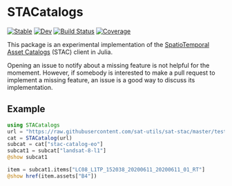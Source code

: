 # STACatalogs

[![Stable](https://img.shields.io/badge/docs-stable-blue.svg)](https://Alexander-Barth.github.io/STACatalogs.jl/stable)
[![Dev](https://img.shields.io/badge/docs-dev-blue.svg)](https://Alexander-Barth.github.io/STACatalogs.jl/dev)
[![Build Status](https://github.com/Alexander-Barth/STACatalogs.jl/workflows/CI/badge.svg)](https://github.com/Alexander-Barth/STACatalogs.jl/actions)
[![Coverage](https://codecov.io/gh/Alexander-Barth/STACatalogs.jl/branch/main/graph/badge.svg)](https://codecov.io/gh/Alexander-Barth/STACatalogs.jl)


This package is an experimental implementation of the [SpatioTemporal Asset Catalogs](https://stacspec.org/) (STAC) client in Julia.

Opening an issue to notify about a missing feature is not helpful for the momement. However, if somebody is interested to make a pull request to implement a missing feature, an issue is a good way to discuss its implementation.


## Example

``` julia
using STACatalogs
url = "https://raw.githubusercontent.com/sat-utils/sat-stac/master/test/catalog/catalog.json"
cat = STACatalog(url)
subcat = cat["stac-catalog-eo"]
subcat1 = subcat["landsat-8-l1"]
@show subcat1

item = subcat1.items["LC08_L1TP_152038_20200611_20200611_01_RT"]
@show href(item.assets["B4"])
```
